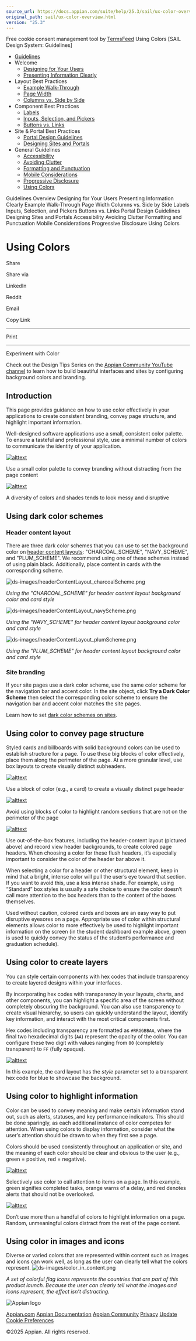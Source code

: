 ```yaml
---
source_url: https://docs.appian.com/suite/help/25.3/sail/ux-color-overview.html
original_path: sail/ux-color-overview.html
version: "25.3"
---
```


Free cookie consent management tool by [TermsFeed](https://www.termsfeed.com/) Using Colors \[SAIL Design System: Guidelines\]

-   [Guidelines](/suite/help/25.3/sail/guidance.html)
-   Welcome
    -   [Designing for Your Users](/suite/help/25.3/sail/ux-designing-for-your-users.html)
    -   [Presenting Information Clearly](/suite/help/25.3/sail/ux-presenting-information-clearly.html)
-   Layout Best Practices
    -   [Example Walk-Through](/suite/help/25.3/sail/ux-example-walkthrough.html)
    -   [Page Width](/suite/help/25.3/sail/ux-page-width.html)
    -   [Columns vs. Side by Side](/suite/help/25.3/sail/ux-columns-and-side-by-side.html)
-   Component Best Practices
    -   [Labels](/suite/help/25.3/sail/ux-labels.html)
    -   [Inputs, Selection, and Pickers](/suite/help/25.3/sail/ux-inputs.html)
    -   [Buttons vs. Links](/suite/help/25.3/sail/ux-buttons-vs-links.html)
-   Site & Portal Best Practices
    -   [Portal Design Guidelines](/suite/help/25.3/sail/ux-portals.html)
    -   [Designing Sites and Portals](/suite/help/25.3/sail/ux-site-branding.html)
-   General Guidelines
    -   [Accessibility](/suite/help/25.3/sail/ux-accessibility.html)
    -   [Avoiding Clutter](/suite/help/25.3/sail/ux-avoiding-clutter.html)
    -   [Formatting and Punctuation](/suite/help/25.3/sail/ux-formatting-and-punctuation.html)
    -   [Mobile Considerations](/suite/help/25.3/sail/ux-mobile-considerations.html)
    -   [Progressive Disclosure](/suite/help/25.3/sail/ux-progressive-disclosure.html)
    -   [Using Colors](#)

Guidelines Overview Designing for Your Users Presenting Information Clearly Example Walk-Through Page Width Columns vs. Side by Side Labels Inputs, Selection, and Pickers Buttons vs. Links Portal Design Guidelines Designing Sites and Portals Accessibility Avoiding Clutter Formatting and Punctuation Mobile Considerations Progressive Disclosure Using Colors

# Using Colors

Share

Share via

LinkedIn

Reddit

Email

Copy Link

* * *

Print

* * *

Experiment with Color

Check out the Design Tips Series on the [Appian Community YouTube channel](https://www.youtube.com/@AppianCommunity) to learn how to build beautiful interfaces and sites by configuring background colors and branding.

## Introduction

This page provides guidance on how to use color effectively in your applications to create consistent branding, convey page structure, and highlight important information.

Well-designed software applications use a small, consistent color palette. To ensure a tasteful and professional style, use a minimal number of colors to communicate the identity of your application.

[![alttext](ds-images/color_palette_do.png)](ds-images/color_palette_do.png)

Use a small color palette to convey branding without distracting from the page content

[![alttext](ds-images/color_palette_dont.png)](ds-images/color_palette_dont.png)

A diversity of colors and shades tends to look messy and disruptive

## Using dark color schemes

### Header content layout

There are three dark color schemes that you can use to set the background color on [header content layouts](ux-header-content-layout.html#background-color): "CHARCOAL\_SCHEME", "NAVY\_SCHEME", and "PLUM\_SCHEME". We recommend using one of these schemes instead of using plain black. Additionally, place content in cards with the corresponding scheme.

![ds-images/headerContentLayout_charcoalScheme.png](ds-images/headerContentLayout_charcoalScheme.png)

_Using the "CHARCOAL\_SCHEME" for header content layout background color and card style_

![ds-images/headerContentLayout_navyScheme.png](ds-images/headerContentLayout_navyScheme.png)

_Using the "NAVY\_SCHEME" for header content layout background color and card style_

![ds-images/headerContentLayout_plumScheme.png](ds-images/headerContentLayout_plumScheme.png)

_Using the "PLUM\_SCHEME" for header content layout background color and card style_

### Site branding

If your site pages use a dark color scheme, use the same color scheme for the navigation bar and accent color. In the site object, click **Try a Dark Color Scheme** then select the corresponding color scheme to ensure the navigation bar and accent color matches the site pages.

Learn how to set [dark color schemes on sites](ux-site-branding.html#dark-color-schemes-sites).

## Using color to convey page structure

Styled cards and billboards with solid background colors can be used to establish structure for a page. To use these big blocks of color effectively, place them along the perimeter of the page. At a more granular level, use box layouts to create visually distinct subheaders.

[![alttext](ds-images/color_block_do.png)](ds-images/color_block_do.png)

Use a block of color (e.g., a card) to create a visually distinct page header

[![alttext](ds-images/color_block_dont.png)](ds-images/color_block_dont.png)

Avoid using blocks of color to highlight random sections that are not on the perimeter of the page

[![alttext](ds-images/color_header_flush.png)](ds-images/color_header_flush.png)

Use out-of-the-box features, including the header-content layout (pictured above) and record view header backgrounds, to create colored page headers. When choosing a color for these flush headers, it’s especially important to consider the color of the header bar above it.

When selecting a color for a header or other structural element, keep in mind that a bright, intense color will pull the user’s eye toward that section. If you want to avoid this, use a less intense shade. For example, using “Standard” box styles is usually a safe choice to ensure the color doesn’t call more attention to the box headers than to the content of the boxes themselves.

Used without caution, colored cards and boxes are an easy way to put disruptive eyesores on a page. Appropriate use of color within structural elements allows color to more effectively be used to highlight important information on the screen (in the student dashboard example above, green is used to quickly convey the status of the student’s performance and graduation schedule).

## Using color to create layers

You can style certain components with hex codes that include transparency to create layered designs within your interfaces.

By incorporating hex codes with transparency in your layouts, charts, and other components, you can highlight a specific area of the screen without completely obscuring the background. You can also use transparency to create visual hierarchy, so users can quickly understand the layout, identify key information, and interact with the most critical components first.

Hex codes including transparency are formatted as `#RRGGBBAA`, where the final two hexadecimal digits (`AA`) represent the opacity of the color. You can configure these two digit with values ranging from `00` (completely transparent) to `FF` (fully opaque).

[![alttext](ds-images/color_opacity_do.png)](ds-images/color_opacity_do.png)

In this example, the card layout has the _style_ parameter set to a transparent hex code for blue to showcase the background.

## Using color to highlight information

Color can be used to convey meaning and make certain information stand out, such as alerts, statuses, and key performance indicators. This should be done sparingly, as each additional instance of color competes for attention. When using colors to display information, consider what the user’s attention should be drawn to when they first see a page.

Colors should be used consistently throughout an application or site, and the meaning of each color should be clear and obvious to the user (e.g., green = positive, red = negative).

[![alttext](ds-images/color_info_do.png)](ds-images/color_info_do.png)

Selectively use color to call attention to items on a page. In this example, green signifies completed tasks, orange warns of a delay, and red denotes alerts that should not be overlooked.

[![alttext](ds-images/color_info_dont.png)](ds-images/color_info_dont.png)

Don’t use more than a handful of colors to highlight information on a page. Random, unmeaningful colors distract from the rest of the page content.

## Using color in images and icons

Diverse or varied colors that are represented within content such as images and icons can work well, as long as the user can clearly tell what the colors represent. ![ds-images/color_in_content.png](ds-images/color_in_content.png)

_A set of colorful flag icons represents the countries that are part of this product launch. Because the user can clearly tell what the images and icons represent, the effect isn’t distracting._

![Appian logo](../images/design-sys/logo-appian-white-rebrand.svg)

[Appian.com](https://www.appian.com/) [Appian Documentation](/suite/help/25.3/) [Appian Community](https://community.appian.com) [Privacy](https://appian.com/legal/privacy-information.html) [Update Cookie Preferences](#)
 

©2025 Appian. All rights reserved.